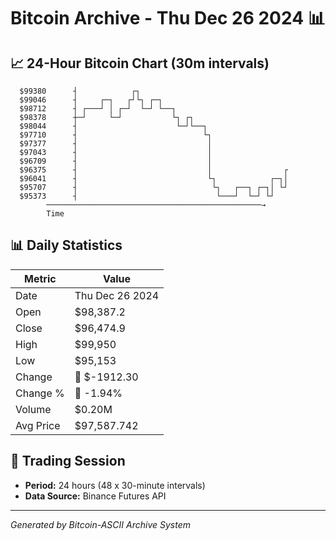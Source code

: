 # Bitcoin Archive - Thu Dec 26 2024 📊

## 📈 24-Hour Bitcoin Chart (30m intervals)

```
  $99380      ┤            ┌┐                                  
  $99046      ┤     ┌─┐   ┌┘└┐ ┌─┐                             
  $98712      ┤ ┌───┘ │ ┌─┘  └─┘ └──┐                          
  $98378      ┼─┘     └─┘           └┐ ┌┐                      
  $98044      ┤                      └─┘└──┐                   
  $97710      ┤                            └┐                  
  $97377      ┤                             │                  
  $97043      ┤                             │                  
  $96709      ┤                             │                  
  $96375      ┤                             │                ┌ 
  $96041      ┤                             └┐            ┌─┐│ 
  $95707      ┤                              └┐   ┌──┐ ┌─┐│ └┘ 
  $95373      ┤                               └───┘  └─┘ └┘    
        ────────────────────────────────────────────────→
        Time
```

## 📊 Daily Statistics

| Metric | Value |
|--------|-------|
| Date | Thu Dec 26 2024 |
| Open | $98,387.2 |
| Close | $96,474.9 |
| High | $99,950 |
| Low | $95,153 |
| Change | 🔴 $-1912.30 |
| Change % | 🔴 -1.94% |
| Volume | $0.20M |
| Avg Price | $97,587.742 |

## 📅 Trading Session

- **Period:** 24 hours (48 x 30-minute intervals)
- **Data Source:** Binance Futures API

---
*Generated by Bitcoin-ASCII Archive System*
